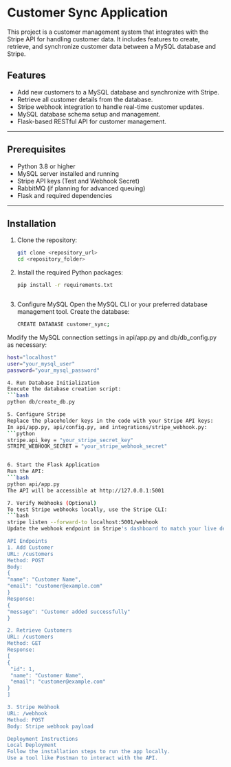 
 
# Customer Sync Application

This project is a customer management system that integrates with the Stripe API for handling customer data. It includes features to create, retrieve, and synchronize customer data between a MySQL database and Stripe.

## Features

- Add new customers to a MySQL database and synchronize with Stripe.
- Retrieve all customer details from the database.
- Stripe webhook integration to handle real-time customer updates.
- MySQL database schema setup and management.
- Flask-based RESTful API for customer management.

---




## Prerequisites

- Python 3.8 or higher
- MySQL server installed and running
- Stripe API keys (Test and Webhook Secret)
- RabbitMQ (if planning for advanced queuing)
- Flask and required dependencies

---

## Installation

1. Clone the repository:
   ```bash
   git clone <repository_url>
   cd <repository_folder>


2. Install the required Python packages:
   ```bash
   pip install -r requirements.txt



3. Configure MySQL
   Open the MySQL CLI or your preferred database management tool.
   Create the database:
   ```bash
   CREATE DATABASE customer_sync;
 Modify the MySQL connection settings in api/app.py and db/db_config.py as necessary:
   ```bash
   host="localhost"
   user="your_mysql_user"
   password="your_mysql_password"

4. Run Database Initialization
   Execute the database creation script:
   ```bash
   python db/create_db.py

5. Configure Stripe
   Replace the placeholder keys in the code with your Stripe API keys:
   In api/app.py, api/config.py, and integrations/stripe_webhook.py:
   ```python
   stripe.api_key = "your_stripe_secret_key"
   STRIPE_WEBHOOK_SECRET = "your_stripe_webhook_secret"


6. Start the Flask Application
   Run the API:
   ```bash
   python api/app.py
 The API will be accessible at http://127.0.0.1:5001

7. Verify Webhooks (Optional)
   To test Stripe webhooks locally, use the Stripe CLI:
   ```bash
   stripe listen --forward-to localhost:5001/webhook
 Update the webhook endpoint in Stripe's dashboard to match your live deployment URL.

API Endpoints
1. Add Customer
URL: /customers
Method: POST
Body:
{
  "name": "Customer Name",
  "email": "customer@example.com"
}
Response:
{
  "message": "Customer added successfully"
}

2. Retrieve Customers
URL: /customers
Method: GET
Response:
[
  {
    "id": 1,
    "name": "Customer Name",
    "email": "customer@example.com"
  }
]

3. Stripe Webhook
URL: /webhook
Method: POST
Body: Stripe webhook payload

Deployment Instructions
Local Deployment
Follow the installation steps to run the app locally.
Use a tool like Postman to interact with the API.

